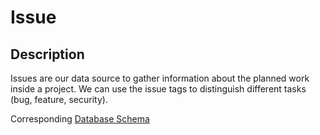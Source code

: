 # Issue

## Description
Issues are our data source to gather information about the planned work inside a project. We can use the issue tags to distinguish different tasks (bug, feature, security).

Corresponding [Database Schema](../../src/database/schemas/issueWithEvents.schema.ts)